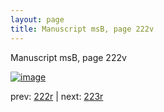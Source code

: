 ```yaml
---
layout: page
title: Manuscript msB, page 222v
---
```


Manuscript msB, page 222v

[![image](http://www.homermultitext.org/iipsrv?OBJ=IIP,1.0&FIF=/project/homer/pyramidal/deepzoom/hmt/vbbifolio/pending/vb_222v_223r.tif&WID=100&CVT=JPEG)](http://www.homermultitext.org/ict2/?urn=urn:cite2:hmt:vbbifolio.pending:vb_222v_223r)

prev:  [222r](../222r) | next:  [223r](../223r)

